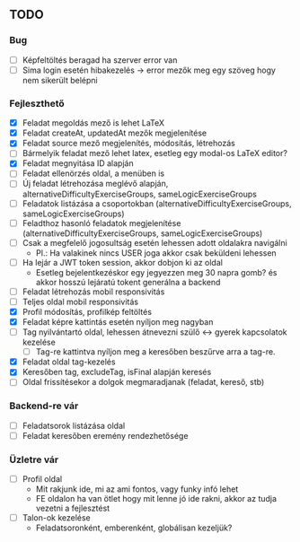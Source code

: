 ## TODO

### Bug

- [ ] Képfeltöltés beragad ha szerver error van
- [ ] Sima login esetén hibakezelés -> error mezők meg egy szöveg hogy nem sikerült belépni

### Fejleszthető

- [x] Feladat megoldás mező is lehet LaTeX
- [X] Feladat createAt, updatedAt mezők megjelenítése
- [X] Feladat source mező megjelenítés, módosítás, létrehozás
- [ ] Bármelyik feladat mező lehet latex, esetleg egy modal-os LaTeX editor?
- [X] Feladat megnyitása ID alapján
- [ ] Feladat ellenörzés oldal, a menüben is
- [ ] Új feladat létrehozása meglévő alapján, alternativeDifficultyExerciseGroups, sameLogicExerciseGroups
- [ ] Feladatok listázása a csoportokban (alternativeDifficultyExerciseGroups, sameLogicExerciseGroups)
- [ ] Feladthoz hasonló feladatok megjelenítése (alternativeDifficultyExerciseGroups, sameLogicExerciseGroups)
- [ ] Csak a megfelelő jogosultság esetén lehessen adott oldalakra navigálni
  - Pl.: Ha valakinek nincs USER joga akkor csak beküldeni lehessen
- [ ] Ha lejár a JWT token session, akkor dobjon ki az oldal
  - Esetleg bejelentkezéskor egy jegyezzen meg 30 napra gomb? és akkor hosszú lejáratú tokent generálna a backend
- [ ] Feladat létrehozás mobil responsivitás
- [ ] Teljes oldal mobil responsivitás
- [X] Profil módosítás, profilkép feltöltés
- [X] Feladat képre kattintás esetén nyíljon meg nagyban
- [ ] Tag nyilvántartó oldal, lehessen átnevezni szülő <-> gyerek kapcsolatok kezelése
  - [ ] Tag-re kattintva nyíljon meg a keresőben beszűrve arra a tag-re.
- [X] Feladat oldal tag-kezelés
- [X] Keresőben tag, excludeTag, isFinal alapján keresés
- [ ] Oldal frissítésekor a dolgok megmaradjanak (feladat, kereső, stb)

### Backend-re vár

- [ ] Feladatsorok listázása oldal
- [ ] Feladat keresőben eremény rendezhetősége

### Üzletre vár

- [ ] Profil oldal
    - Mit rakjunk ide, mi az ami fontos, vagy funky infó lehet
    - FE oldalon ha van ötlet hogy mit lenne jó ide rakni, akkor az tudja vezetni a fejlesztést
- [ ] Talon-ok kezelése
    - Feladatsoronként, emberenként, globálisan kezeljük?